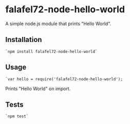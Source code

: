 # falafel72-node-hello-world
A simple node.js module that prints "Hello World". 

## Installation
    `npm install falafel72-node-hello-world`

## Usage 
    `var hello = require('falafel72-node-hello-world');
Prints "Hello World" on import.

## Tests
    `npm test`
